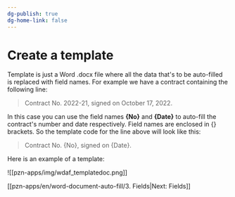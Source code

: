 ```yaml
---
dg-publish: true
dg-home-link: false
---
```

# Create a template

Template is just a Word .docx file where all the data that's to be auto-filled is replaced with field names.
For example we have a contract containing the following line:
>Contract No. 2022-21, signed on October 17, 2022.

In this case you can use the field names **{No}** and **{Date}** to auto-fill the contract's number and date respectively. Field names are enclosed in {} brackets. So the template code for the line above will look like this:
>Contract No. {No}, signed on {Date}.


Here is an example of a template:

![[pzn-apps/img/wdaf_templatedoc.png]]

[[pzn-apps/en/word-document-auto-fill/3. Fields|Next: Fields]]

